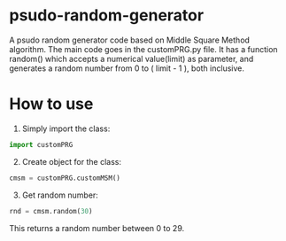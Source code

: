 # psudo-random-generator
A psudo random generator code based on Middle Square Method algorithm.
The main code goes in the customPRG.py file.
It has a function random() which accepts a numerical value(limit) as parameter, and generates a random number from 0 to ( limit - 1 ), both inclusive.
# How to use
1) Simply import the class:
```python
import customPRG
```
2) Create object for the class:
```python
cmsm = customPRG.customMSM()
```
3) Get random number:
```python
rnd = cmsm.random(30)
```
This returns a random number between 0 to 29.
